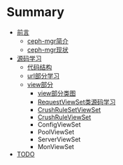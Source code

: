 # Summary

* [前言](README.md)
    * [ceph-mgr简介](ceph-mgr简介.md)
    * [ceph-mgr现状](ceph-mgr现状.md)
* [源码学习](chapter1.md)
    * [代码结构](代码结构.md)
    * [url部分学习](url部分学习.md)
    * [view部分](view部分.md)
        * [view部分类图](test.md)
        * [RequestViewSet类源码学习](requestviewset类源码学习.md)
        * [CrushRuleSetViewSet](crushrulesetviewset.md)
        * [CrushRuleViewSet](crushruleviewset.md)
        * ConfigViewSet
        * PoolViewSet
        * ServerViewSet
        * MonViewSet
* [TODO](todo.md)

